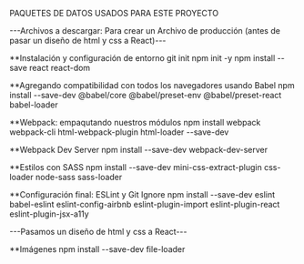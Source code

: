 PAQUETES DE DATOS USADOS PARA ESTE PROYECTO

---Archivos a descargar: Para crear un Archivo de producción (antes de pasar un diseño de html y css a React)---

**Instalación y configuración de entorno
git init
npm init -y
npm install --save react react-dom

**Agregando compatibilidad con todos los navegadores usando Babel
npm install --save-dev @babel/core @babel/preset-env @babel/preset-react babel-loader

**Webpack: empaqutando nuestros módulos
npm install webpack webpack-cli html-webpack-plugin html-loader  --save-dev

**Webpack Dev Server
npm install --save-dev webpack-dev-server

**Estilos con SASS
npm install --save-dev mini-css-extract-plugin css-loader node-sass sass-loader

**Configuración final: ESLint y Git Ignore
npm install --save-dev eslint babel-eslint eslint-config-airbnb eslint-plugin-import eslint-plugin-react eslint-plugin-jsx-a11y

---Pasamos un diseño de html y css a React---

**Imágenes
npm install --save-dev file-loader
